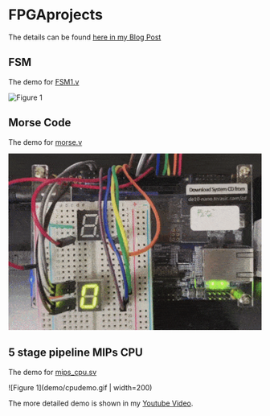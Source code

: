# FPGAprojects


The details can be found [here in my Blog Post](https://dev.to/lambdamamba/using-the-gpio-for-external-inputs-and-outputs-for-fancy-fpga-projects-2697)

## FSM
The demo for [FSM1.v](./FSM/FSM1.v)

![Figure 1](demo/fsmdemo.gif) 


## Morse Code
The demo for [morse.v](./MORSE/morse.v)

![Figure 1](demo/morsedemo.gif) 


## 5 stage pipeline MIPs CPU
The demo for [mips_cpu.sv](./PIPELINE_CPU/mips_cpu.sv)

![Figure 1](demo/cpudemo.gif | width=200)



The more detailed demo is shown in my [Youtube Video](https://youtu.be/NWythYaezBQ).
